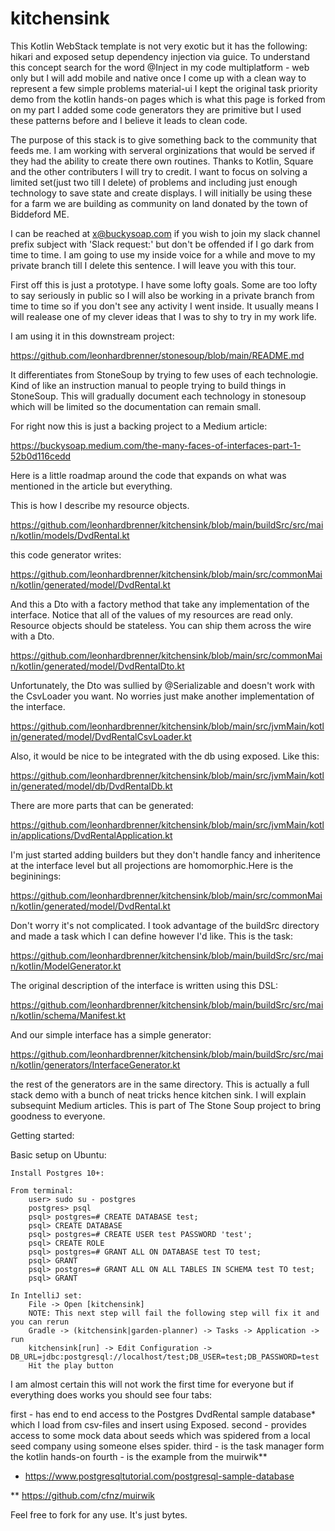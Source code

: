 # kitchensink
This Kotlin WebStack template is not very exotic but it has the following:
    hikari and exposed setup
    dependency injection via guice. To understand this concept search for the word @Inject in my code
    multiplatform - web only but I will add mobile and native once I come up with a clean way to represent a few simple problems
    material-ui
    I kept the original task priority demo from the kotlin hands-on pages which is what this page is forked from
    on my part I added some code generators they are primitive but I used these patterns before and I believe it leads to clean code.
    
The purpose of this stack is to give something back to the community that feeds me. I am working with serveral orginizations that would be served if they had the ability to create there own routines. Thanks to Kotlin, Square and the other contributers I will try to credit. I want to focus on solving a limited set(just two till I delete) of problems and including just enough technology to save state and create displays. I will initially be using these for a farm we are building as community on land donated by the town of Biddeford ME.

I can be reached at x@buckysoap.com if you wish to join my slack channel prefix subject with 'Slack request:' but don't be offended if I go dark from time to time. I am going to use my inside voice for a while and move to my private branch till I delete this sentence. I will leave you with this tour.

First off this is just a prototype. I have some lofty goals. Some are too lofty to say seriously in public so I will also be working in a private branch from time to time so if you don't see any activity I went inside. It usually means I will realease one of my clever ideas that I was to shy to try in my work life. 

I am using it in this downstream project:

https://github.com/leonhardbrenner/stonesoup/blob/main/README.md

It differentiates from StoneSoup by trying to few uses of each technologie. Kind of like an instruction manual to people trying to build things in StoneSoup. This will gradually document each technology in stonesoup which will be limited so the documentation can remain small.

For right now this is just a backing project to a Medium article:

https://buckysoap.medium.com/the-many-faces-of-interfaces-part-1-52b0d116cedd

Here is a little roadmap around the code that expands on what was mentioned in the article but everything.

This is how I describe my resource objects.

https://github.com/leonhardbrenner/kitchensink/blob/main/buildSrc/src/main/kotlin/models/DvdRental.kt

this code generator writes:

https://github.com/leonhardbrenner/kitchensink/blob/main/src/commonMain/kotlin/generated/model/DvdRental.kt

And this a Dto with a factory method that take any implementation of the interface. Notice that all of the values of my resources are read only. Resource objects should be stateless. You can ship them across the wire with a Dto. 

https://github.com/leonhardbrenner/kitchensink/blob/main/src/commonMain/kotlin/generated/model/DvdRentalDto.kt

Unfortunately, the Dto was sullied by @Serializable and doesn't work with the CsvLoader you want. No worries just make another implementation of the interface.

https://github.com/leonhardbrenner/kitchensink/blob/main/src/jvmMain/kotlin/generated/model/DvdRentalCsvLoader.kt

Also, it would be nice to be integrated with the db using exposed. Like this:

https://github.com/leonhardbrenner/kitchensink/blob/main/src/jvmMain/kotlin/generated/model/db/DvdRentalDb.kt

There are more parts that can be generated:

https://github.com/leonhardbrenner/kitchensink/blob/main/src/jvmMain/kotlin/applications/DvdRentalApplication.kt

I'm just started adding builders but they don't handle fancy and inheritence at the interface level but all projections are homomorphic.Here is the begininings:

https://github.com/leonhardbrenner/kitchensink/blob/main/src/commonMain/kotlin/generated/model/DvdRental.kt

Don't worry it's not complicated. I took advantage of the buildSrc directory and made a task<generate> which I can define however I'd like. This is the task:

https://github.com/leonhardbrenner/kitchensink/blob/main/buildSrc/src/main/kotlin/ModelGenerator.kt

The original description of the interface is written using this DSL:

https://github.com/leonhardbrenner/kitchensink/blob/main/buildSrc/src/main/kotlin/schema/Manifest.kt

And our simple interface has a simple generator:

https://github.com/leonhardbrenner/kitchensink/blob/main/buildSrc/src/main/kotlin/generators/InterfaceGenerator.kt

the rest of the generators are in the same directory. This is actually a full stack demo with a bunch of neat tricks hence kitchen sink. I will explain subsequint Medium articles. This is part of The Stone Soup project to bring goodness to everyone.

Getting started:

Basic setup on Ubuntu:

    Install Postgres 10+:

    From terminal:
        user> sudo su - postgres
        postgres> psql
        psql> postgres=# CREATE DATABASE test;
        psql> CREATE DATABASE
        psql> postgres=# CREATE USER test PASSWORD 'test';
        psql> CREATE ROLE
        psql> postgres=# GRANT ALL ON DATABASE test TO test;
        psql> GRANT
        psql> postgres=# GRANT ALL ON ALL TABLES IN SCHEMA test TO test;
        psql> GRANT
        
    In IntelliJ set:
        File -> Open [kitchensink]
        NOTE: This next step will fail the following step will fix it and you can rerun
        Gradle -> (kitchensink|garden-planner) -> Tasks -> Application -> run
        kitchensink[run] -> Edit Configuration -> DB_URL=jdbc:postgresql://localhost/test;DB_USER=test;DB_PASSWORD=test
        Hit the play button

I am almost certain this will not work the first time for everyone but if everything does works you should see four tabs:

first - has end to end access to the Postgres DvdRental sample database* which I load from csv-files and insert using Exposed.
second - provides access to some mock data about seeds which was spidered from a local seed company using someone elses spider.
third - is the task manager form the kotlin hands-on
fourth - is the example from the muirwik**

* https://www.postgresqltutorial.com/postgresql-sample-database

** https://github.com/cfnz/muirwik

Feel free to fork for any use. It's just bytes.
